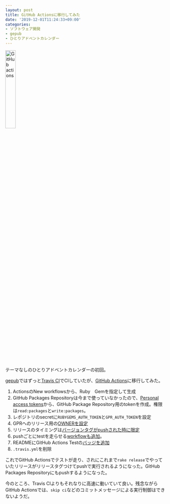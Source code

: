 ```yaml
---
layout: post
title: GitHub Actionsに移行してみた
date: '2019-12-01T11:24:33+09:00'
categories:
- ソフトウェア開発
- gepub
- ひとりアドベントカレンダー
---
```


<img src="/blog/images/actions-icon-actions.svg" alt="GitHub actions" style="width: 25%" />

テーマなしのひとりアドベントカレンダーの初回。

[gepub](https://github.com/skoji/gepub)ではずっと[Travis CI](https://travis-ci.org)でCIしていたが、[GitHub Actions](https://help.github.com/ja/actions)に移行してみた。

1. ActionsのNew workflowsから、Ruby　Gemを指定して生成
2. GitHub Packages Repositoryは今まで使っていなかったので、[Personal access tokens](https://github.com/settings/tokens)から、GitHub Package Repository用のtokenを作成。権限は`read:packages`と`write:packages`。
3. レポジトリのsecretに`RUBYGEMS_AUTH_TOKEN`と`GPR_AUTH_TOKEN`を設定
4. GPRへのリリース用の[OWNERを設定](https://github.com/skoji/gepub/pull/88/files#diff-581c78133e4ffd6ea688db13dcb5aa5fR29)
5. リリースのタイミングは[バージョンタグがpushされた時に限定](https://github.com/skoji/gepub/pull/88/files#diff-581c78133e4ffd6ea688db13dcb5aa5fR6)
6. pushごとにtestを走らせる[workflowも追加](https://github.com/skoji/gepub/pull/88/files#diff-fe8421955fd596131bb6f1b78984b2fb)。
7. READMEにGitHub Actions Testの[バッジを追加](https://github.com/skoji/gepub/pull/88/files#diff-04c6e90faac2675aa89e2176d2eec7d8R4)
8. `.travis.yml`を削除

これでGitHub Actionsでテストが走り、されにこれまで`rake release`でやっていたリリースがリリースタグつけてpushで実行されるようになった。GitHub Packages Repositoryにもpushするようになった。

今のところ、Travis CIよりもそれなりに高速に動いていて良い。残念ながらGitHub Actionsでは、`skip ci`などのコミットメッセージによる実行制御はできないようだ。

